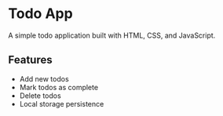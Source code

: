 # Todo App

A simple todo application built with HTML, CSS, and JavaScript.

## Features
- Add new todos
- Mark todos as complete
- Delete todos
- Local storage persistence
